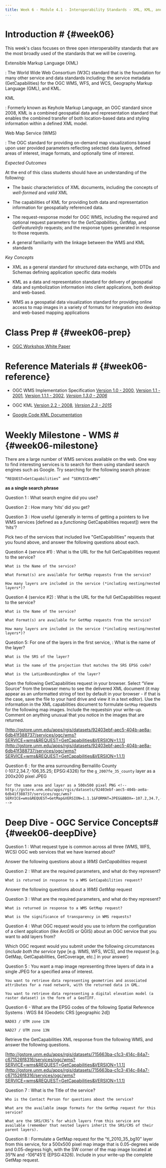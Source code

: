 ```yaml
---
title: Week 6 - Module 4.1 - Interoperability Standards - XML, KML, and WMS
...
```


<!---------------------------------------------------------------------------->
<!-- Week 06 ----------------------------------------------------------------->
<!---------------------------------------------------------------------------->


# Introduction # {#week06}

This week's class focuses on three open interoperability standards that are the most broadly used of the standards that we will be covering. 

Extensible Markup Language (XML)

:	The World Wide Web Consortium (W3C) standard that is the foundation for many other service and data standards including: the service metadata (GetCapabilities) for the OGC WMS, WFS, and WCS, Geography Markup Language (GML), and KML. 

KML

:	Formerly known as Keyhole Markup Language, an OGC standard since 2008, KML is a combined geospatial data and representation standard that enables the combined transfer of both location-based data and styling information within a defined XML model. 

Web Map Service (WMS)

:	The OGC standard for providing on-demand map visualizations based upon user provided parameters reflecting selected data layers, defined areas of interest, image formats, and optionally time of interest. 


*Expected Outcomes*

At the end of this class students should have an understanding of the following:

* The basic characteristics of XML documents, including the concepts of _well-formed_ and _valid_ XML

* The capabilities of KML for providing both data and representation information for geospatially referenced data. 

* The request-response model for OGC WMS, including the required and optional request parameters for the _GetCapabilities_, _GetMap_, and _GetFeatureInfo_ requests; and the response types generated in response to those requests. 

* A general familiarity with the linkage between the WMS and KML standards 


*Key Concepts*

* XML as a general standard for structured data exchange, with DTDs and Schemas defining application specific data models

* KML as a data and representation standard for delivery of geospatial data and symbolization information into client applications, both desktop and web-based. 

* WMS as a geospatial data visualization standard for providing online access to map images in a variety of formats for integration into desktop and web-based mapping applications


# Class Prep # {#week06-prep}

* [OGC Workshop White Paper](http://karlbenedict.com/documents/ogcworkshop.pdf)


# Reference Materials # {#week06-reference}

* OGC WMS Implementation Specification [Version 1.0 - 2000](http://portal.opengeospatial.org/files/?artifact_id=7196), [Version 1.1 - 2001](http://portal.opengeospatial.org/files/?artifact_id=1058), [Version 1.1.1 - 2002](http://portal.opengeospatial.org/files/?artifact_id=1081&version=1&format=pdf), [*Version 1.3.0 - 2006*](http://portal.opengeospatial.org/files/?artifact_id=14416)

* OGC KML [Version 2.2 - 2008](http://portal.opengeospatial.org/files/?artifact_id=27810), [*Version 2.3 - 2015*](http://docs.opengeospatial.org/is/12-007r2/12-007r2.html)

* [Google Code KML Documentation](https://developers.google.com/kml/documentation/)

# Weekly Milestone - WMS # {#week06-milestone}

There are a large number of WMS services available on the web. One way to find interesting services is to search for them using standard search engines such as Google. Try searching for the following search phrase: 

`“REQUEST=GetCapabilities” and “SERVICE=WMS”`

**as a single search phrase**

Question 1
:	What search engine did you use?

Question 2
:	How many ‘hits’ did you get?

Question 3
:	How useful (generally in terms of getting a pointers to live WMS services [defined as a *functioning* GetCapabilities request]) were the ‘hits’?

Pick two of the services that included live "GetCapabilities" requests that you found above, and answer the following questions about each.

Question 4 (service #1)
:	What is the URL for the full GetCapabilities request to the service?

	What is the Name of the service?

	What Format(s) are available for GetMap requests from the service?

	How many layers are included in the service (*including nesting/nested layers*)?

Question 4 (service #2)
:	What is the URL for the full GetCapabilities request to the service?

	What is the Name of the service?

	What Format(s) are available for GetMap requests from the service?

	How many layers are included in the service (*including nesting/nested layers*)?

Question 5: For one of the layers in the first service, 
:	What is the name of the layer?

	What is the SRS of the layer?

	What is the name of the projection that matches the SRS EPSG code?

	What is the LatLonBoundingBox of the layer?

Open the following GetCapabilities request in your browser. Select “View Source” from the browser menu to see the delivered XML document (it may appear as an unformatted string of text by default in your browser - if that is the case, save the file to your hard drive and view it in a text editor). Use the information in the XML capabilities document to formulate `GetMap` requests for the following map images. Include the requestsin your write-up. Comment on anything unusual that you notice in the images that are returned. 

[http://gstore.unm.edu/apps/rgis/datasets/92403ebf-aec5-404b-ae8a-6db41f388737/services/ogc/wms?SERVICE=wms&REQUEST=GetCapabilities&VERSION=1.1.1](http://gstore.unm.edu/apps/rgis/datasets/92403ebf-aec5-404b-ae8a-6db41f388737/services/ogc/wms?SERVICE=wms&REQUEST=GetCapabilities&VERSION=1.1.1)

Question 6
:	for the area surrounding Bernalillo County (-107.2,34.7,-106,35.25; EPSG:4326) for the `g_2007fe_35_county` layer as a 200x200 pixel JPEG <!-- http://gstore.unm.edu/apps/rgis/datasets/92403ebf-aec5-404b-ae8a-6db41f388737/services/ogc/wms?SERVICE=wms&REQUEST=GetMap&VERSION=1.1.1&FORMAT=JPEG&BBOX=-107.2,34.7,-106,35.25&SRS=EPSG:4326&WIDTH=200&HEIGHT=200&LAYERS=g_2007fe_35_county&STYLES= -->

	for the same area and layer as a 500x500 pixel PNG <!-- http://gstore.unm.edu/apps/rgis/datasets/92403ebf-aec5-404b-ae8a-6db41f388737/services/ogc/wms?SERVICE=wms&REQUEST=GetMap&VERSION=1.1.1&FORMAT=JPEG&BBOX=-107.2,34.7,-106,35.25&SRS=EPSG:4326&WIDTH=500&HEIGHT=500&LAYERS=g_2007fe_35_county&STYLES= -->






# Deep Dive - OGC Service Concepts# {#week06-deepDive}

Question 1
:	What request type is common across all three (WMS, WFS, WCS) OGC web services that we have learned about?

Answer the following questions about a *WMS GetCapabilities* request

Question 2
:	What are the required parameters, and what do they represent?

	What is returned in response to a WMS GetCapabilities request?

Answer the following questions about a *WMS GetMap* request

Question 3
:	What are the required parameters, and what do they represent?

	What is returned in response to a WMS GetMap request?

	What is the significance of transparency in WMS requests?

Question 4
:	What OGC request would you use to inform the configuration of a client application (like ArcGIS or QGIS) about an OGC service that you want to add layers from?

Which OGC request would you submit under the following circumstances (*include both the service type* [e.g. WMS, WFS, WCS], and the *request* [e.g. GetMap, GetCapabilities, GetCoverage, etc.] in your answer)

Question 5
:	You want a map image representing three layers of data in a single JPEG for a specified area of interest. 

	You want to retrieve data representing geometries and associated attributes for a road network, with the returned data in GML.

	You want to retrieve data representing a digital elevation model (a raster dataset) in the form of a GeoTIFF.

Question 6 - What are the EPSG codes of the following Spatial Reference Systems
:	WGS 84 (Geodetic CRS [geographic 2d])

	NAD83 / UTM zone 13N

	NAD27 / UTM zone 13N

Retrieve the GetCapabilities XML response from the following WMS, and answer the following questions.

[http://gstore.unm.edu/apps/rgis/datasets/715663ba-c1c3-414c-84a7-c671526f8316/services/ogc/wms?SERVICE=wms&REQUEST=GetCapabilities&VERSION=1.1.1](http://gstore.unm.edu/apps/rgis/datasets/715663ba-c1c3-414c-84a7-c671526f8316/services/ogc/wms?SERVICE=wms&REQUEST=GetCapabilities&VERSION=1.1.1)

Question 7
:	What is the Title of the service?

	Who is the Contact Person for questions about the service?

	What are the available image formats for the GetMap request for this service?
	
	What are the SRS/CRS’s for which layers from this service are available (remember that nested layers inherit the SRS/CRS of their parent layers). 

Question 8
:	Formulate a GetMap request for the “tl_2010_35_bg10” layer from this service, for a 500x500 pixel map image that is 0.05-degrees wide and 0.05-degress high, with the SW corner of the map image located at  35°N and -106°45'E (EPSG:4326). Include in your write-up the complete GetMap request. 

<!-- http://gstore.unm.edu/apps/rgis/datasets/715663ba-c1c3-414c-84a7-c671526f8316/services/ogc/wms?SERVICE=wms&REQUEST=GetMap&VERSION=1.1.1&FORMAT=PNG&BBOX=-106.75,35,-106.667,35.05&SRS=EPSG:4326&WIDTH=500&HEIGHT=500&LAYERS=tl_2010_35_bg10&STYLES=  -->



